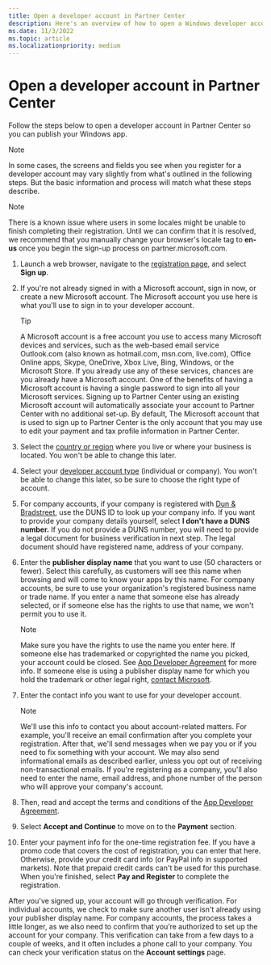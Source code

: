 ```yaml
---
title: Open a developer account in Partner Center
description: Here's an overview of how to open a Windows developer account for Microsoft Store and other Microsoft programs in Partner Center.
ms.date: 11/3/2022
ms.topic: article
ms.localizationpriority: medium
---
```


# Open a developer account in Partner Center

Follow the steps below to open a developer account in Partner Center so you can publish your Windows app.

> [!NOTE]
> In some cases, the screens and fields you see when you register for a developer account may vary slightly from what's outlined in the following steps. But the basic information and process will match what these steps describe.

> [!NOTE]
> There is a known issue where users in some locales might be unable to finish completing their registration. Until we can confirm that it is resolved, we recommend that you manually change your browser's locale tag to **en-us** once you begin the sign-up process on partner.microsoft.com.

1. Launch a web browser, navigate to the [registration page](https://developer.microsoft.com/en-us/microsoft-store/register/), and select **Sign up**.
1. If you're not already signed in with a Microsoft account, sign in now, or create a new Microsoft account. The Microsoft account you use here is what you'll use to sign in to your developer account.

   > [!TIP]
   > A Microsoft account is a free account you use to access many Microsoft devices and services, such as the web-based email service Outlook.com (also known as hotmail.com, msn.com, live.com), Office Online apps, Skype, OneDrive, Xbox Live, Bing, Windows, or the Microsoft Store. If you already use any of these services, chances are you already have a Microsoft account. One of the benefits of having a Microsoft account is having a single password to sign into all your Microsoft services.
   > Signing up to Partner Center using an existing Microsoft account will automatically associate your account to Partner Center with no additional set-up.
   > By default, The Microsoft account that is used to sign up to Partner Center is the only account that you may use to edit your payment and tax profile information in Partner Center.
1. Select the [country or region](account-types-locations-and-fees.md#developer-account-and-app-submission-markets) where you live or where your business is located. You won't be able to change this later.
1. Select your [developer account type](account-types-locations-and-fees.md) (individual or company). You won't be able to change this later, so be sure to choose the right type of account.
1. For company accounts, if your company is registered with [Dun & Bradstreet](https://partner.microsoft.com/marketing/usisvshowcase/dunandbrad), use the DUNS ID to look up your company info. If you want to provide your company details yourself, select **I don't have a DUNS number.** If you do not provide a DUNS number, you will need to provide a legal document for business verification in next step. The legal document should have registered name, address of your company.
1. Enter the **publisher display name** that you want to use (50 characters or fewer). Select this carefully, as customers will see this name when browsing and will come to know your apps by this name. For company accounts, be sure to use your organization's registered business name or trade name. If you enter a name that someone else has already selected, or if someone else has the rights to use that name, we won't permit you to use it.

   > [!NOTE]
   > Make sure you have the rights to use the name you enter here. If someone else has trademarked or copyrighted the name you picked, your account could be closed. See [App Developer Agreement](/legal/windows/agreements/app-developer-agreement) for more info. If someone else is using a publisher display name for which you hold the trademark or other legal right, [contact Microsoft](https://www.microsoft.com/info/cpyrtInfrg.html).
1. Enter the contact info you want to use for your developer account.

   > [!NOTE]
   > We'll use this info to contact you about account-related matters. For example, you'll receive an email confirmation after you complete your registration. After that, we'll send messages when we pay you or if you need to fix something with your account. We may also send informational emails as described earlier, unless you opt out of receiving non-transactional emails.
   If you're registering as a company, you'll also need to enter the name, email address, and phone number of the person who will approve your company's account.
   
1. Then, read and accept the terms and conditions of the [App Developer Agreement](/legal/windows/agreements/app-developer-agreement). 

1. Select **Accept and Continue** to move on to the **Payment** section.

1. Enter your payment info for the one-time registration fee. If you have a promo code that covers the cost of registration, you can enter that here. Otherwise, provide your credit card info (or PayPal info in supported markets). Note that prepaid credit cards can't be used for this purchase. When you're finished, select **Pay and Register** to complete the registration.

After you've signed up, your account will go through verification. For individual accounts, we check to make sure another user isn't already using your publisher display name. For company accounts, the process takes a little longer, as we also need to confirm that you’re authorized to set up the account for your company. This verification can take from a few days to a couple of weeks, and it often includes a phone call to your company. You can check your verification status on the **Account settings** page.
